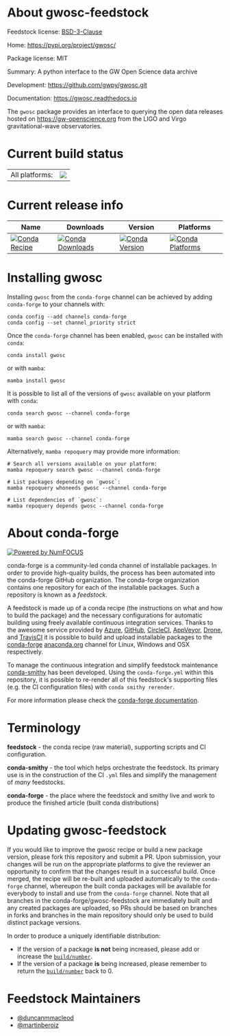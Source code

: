 About gwosc-feedstock
=====================

Feedstock license: [BSD-3-Clause](https://github.com/conda-forge/gwosc-feedstock/blob/main/LICENSE.txt)

Home: https://pypi.org/project/gwosc/

Package license: MIT

Summary: A python interface to the GW Open Science data archive

Development: https://github.com/gwpy/gwosc.git

Documentation: https://gwosc.readthedocs.io

The `gwosc` package provides an interface to querying the open data
releases hosted on <https://gw-openscience.org> from the LIGO and Virgo
gravitational-wave observatories.


Current build status
====================


<table><tr><td>All platforms:</td>
    <td>
      <a href="https://dev.azure.com/conda-forge/feedstock-builds/_build/latest?definitionId=2984&branchName=main">
        <img src="https://dev.azure.com/conda-forge/feedstock-builds/_apis/build/status/gwosc-feedstock?branchName=main">
      </a>
    </td>
  </tr>
</table>

Current release info
====================

| Name | Downloads | Version | Platforms |
| --- | --- | --- | --- |
| [![Conda Recipe](https://img.shields.io/badge/recipe-gwosc-green.svg)](https://anaconda.org/conda-forge/gwosc) | [![Conda Downloads](https://img.shields.io/conda/dn/conda-forge/gwosc.svg)](https://anaconda.org/conda-forge/gwosc) | [![Conda Version](https://img.shields.io/conda/vn/conda-forge/gwosc.svg)](https://anaconda.org/conda-forge/gwosc) | [![Conda Platforms](https://img.shields.io/conda/pn/conda-forge/gwosc.svg)](https://anaconda.org/conda-forge/gwosc) |

Installing gwosc
================

Installing `gwosc` from the `conda-forge` channel can be achieved by adding `conda-forge` to your channels with:

```
conda config --add channels conda-forge
conda config --set channel_priority strict
```

Once the `conda-forge` channel has been enabled, `gwosc` can be installed with `conda`:

```
conda install gwosc
```

or with `mamba`:

```
mamba install gwosc
```

It is possible to list all of the versions of `gwosc` available on your platform with `conda`:

```
conda search gwosc --channel conda-forge
```

or with `mamba`:

```
mamba search gwosc --channel conda-forge
```

Alternatively, `mamba repoquery` may provide more information:

```
# Search all versions available on your platform:
mamba repoquery search gwosc --channel conda-forge

# List packages depending on `gwosc`:
mamba repoquery whoneeds gwosc --channel conda-forge

# List dependencies of `gwosc`:
mamba repoquery depends gwosc --channel conda-forge
```


About conda-forge
=================

[![Powered by
NumFOCUS](https://img.shields.io/badge/powered%20by-NumFOCUS-orange.svg?style=flat&colorA=E1523D&colorB=007D8A)](https://numfocus.org)

conda-forge is a community-led conda channel of installable packages.
In order to provide high-quality builds, the process has been automated into the
conda-forge GitHub organization. The conda-forge organization contains one repository
for each of the installable packages. Such a repository is known as a *feedstock*.

A feedstock is made up of a conda recipe (the instructions on what and how to build
the package) and the necessary configurations for automatic building using freely
available continuous integration services. Thanks to the awesome service provided by
[Azure](https://azure.microsoft.com/en-us/services/devops/), [GitHub](https://github.com/),
[CircleCI](https://circleci.com/), [AppVeyor](https://www.appveyor.com/),
[Drone](https://cloud.drone.io/welcome), and [TravisCI](https://travis-ci.com/)
it is possible to build and upload installable packages to the
[conda-forge](https://anaconda.org/conda-forge) [anaconda.org](https://anaconda.org/)
channel for Linux, Windows and OSX respectively.

To manage the continuous integration and simplify feedstock maintenance
[conda-smithy](https://github.com/conda-forge/conda-smithy) has been developed.
Using the ``conda-forge.yml`` within this repository, it is possible to re-render all of
this feedstock's supporting files (e.g. the CI configuration files) with ``conda smithy rerender``.

For more information please check the [conda-forge documentation](https://conda-forge.org/docs/).

Terminology
===========

**feedstock** - the conda recipe (raw material), supporting scripts and CI configuration.

**conda-smithy** - the tool which helps orchestrate the feedstock.
                   Its primary use is in the construction of the CI ``.yml`` files
                   and simplify the management of *many* feedstocks.

**conda-forge** - the place where the feedstock and smithy live and work to
                  produce the finished article (built conda distributions)


Updating gwosc-feedstock
========================

If you would like to improve the gwosc recipe or build a new
package version, please fork this repository and submit a PR. Upon submission,
your changes will be run on the appropriate platforms to give the reviewer an
opportunity to confirm that the changes result in a successful build. Once
merged, the recipe will be re-built and uploaded automatically to the
`conda-forge` channel, whereupon the built conda packages will be available for
everybody to install and use from the `conda-forge` channel.
Note that all branches in the conda-forge/gwosc-feedstock are
immediately built and any created packages are uploaded, so PRs should be based
on branches in forks and branches in the main repository should only be used to
build distinct package versions.

In order to produce a uniquely identifiable distribution:
 * If the version of a package **is not** being increased, please add or increase
   the [``build/number``](https://docs.conda.io/projects/conda-build/en/latest/resources/define-metadata.html#build-number-and-string).
 * If the version of a package **is** being increased, please remember to return
   the [``build/number``](https://docs.conda.io/projects/conda-build/en/latest/resources/define-metadata.html#build-number-and-string)
   back to 0.

Feedstock Maintainers
=====================

* [@duncanmmacleod](https://github.com/duncanmmacleod/)
* [@martinberoiz](https://github.com/martinberoiz/)

